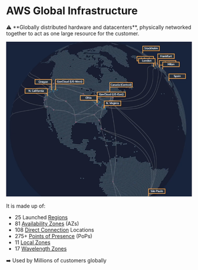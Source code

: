# AWS Global Infrastructure

<aside>
⚠️ **Globally distributed hardware and datacenters**, physically networked together to act as one large resource for the customer.

![Untitled](AWS%20Global%20Infrastructure%2084fe1e294ed847819d7cec33b670d14f/Untitled.png)

</aside>

It is made up of:

- 25 Launched [Regions](Regions%208ed9c4ccc34e40179833c4bb4099d0e4.md)
- 81 [Availability Zones](Availability%20Zones%20(AZs)%20c47f208412e9496cb7ee13843be33982.md) (AZs)
- 108 [Direct Connection](AWS%20Direct%20Connect%20a7b6b62ef60d48819e53cc3c572ccf5d.md) Locations
- 275+ [Points of Presence](Point%20of%20Presence%20(PoP)%204248cb36d3e6464b89ec29290b301dc0.md) (PoPs)
- 11 [Local Zones](Local%20Zones%204d28e20175224ede9a26b59fa7e79627.md)
- 17 [Wavelength Zones](Wavelength%20Zones%201d84e29566e54e32a0764e4cfe3c52ac.md)

➡️ Used by Millions of customers globally